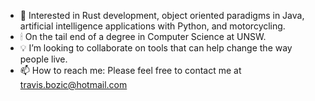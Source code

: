 - 👀 Interested in Rust development, object oriented paradigms in Java, artificial intelligence applications with Python, and motorcycling. 
- 🕯 On the tail end of a degree in Computer Science at UNSW.
- 💡 I’m looking to collaborate on tools that can help change the way people live.
- 📫 How to reach me: Please feel free to contact me at travis.bozic@hotmail.com

<!---
travboz/travboz is a ✨ special ✨ repository because its `README.md` (this file) appears on your GitHub profile.
You can click the Preview link to take a look at your changes.
--->
